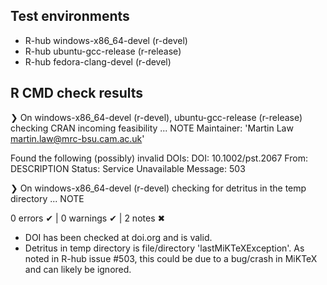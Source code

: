 ## Test environments
- R-hub windows-x86_64-devel (r-devel)
- R-hub ubuntu-gcc-release (r-release)
- R-hub fedora-clang-devel (r-devel)

## R CMD check results
❯ On windows-x86_64-devel (r-devel), ubuntu-gcc-release (r-release)
  checking CRAN incoming feasibility ... NOTE
  Maintainer: 'Martin Law <martin.law@mrc-bsu.cam.ac.uk>'
  
  Found the following (possibly) invalid DOIs:
    DOI: 10.1002/pst.2067
      From: DESCRIPTION
      Status: Service Unavailable
      Message: 503

❯ On windows-x86_64-devel (r-devel)
  checking for detritus in the temp directory ... NOTE

0 errors ✔ | 0 warnings ✔ | 2 notes ✖

* DOI has been checked at doi.org and is valid.
* Detritus in temp directory is file/directory 'lastMiKTeXException'. As noted in R-hub issue #503, this could be due to a bug/crash in MiKTeX and can likely be ignored.
